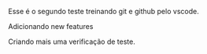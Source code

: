 Esse é o segundo teste treinando git e github pelo vscode.

Adicionando new features

Criando mais uma verificação de teste. 